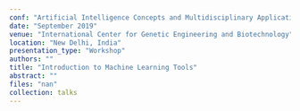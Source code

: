```yaml
---
conf: "Artificial Intelligence Concepts and Multidisciplinary Applications in Modern Biology"
date: "September 2019"
venue: "International Center for Genetic Engineering and Biotechnology"
location: "New Delhi, India"
presentation_type: "Workshop"
authors: ""
title: "Introduction to Machine Learning Tools"
abstract: ""
files: "nan"
collection: talks
---
```


<!--  -->

